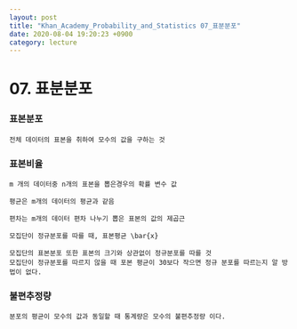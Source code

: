 ```yaml
---
layout: post
title: "Khan_Academy_Probability_and_Statistics 07_표분분포"
date: 2020-08-04 19:20:23 +0900
category: lecture
---
```

# 07. 표분분포

### 표본분포

```
전체 데이터의 표본을 취하여 모수의 값을 구하는 것
```

### 표본비율 

```
m 개의 데이터중 n개의 표본을 뽑은경우의 확률 변수 값

평균은 m개의 데이터의 평균과 같음

편차는 m개의 데이터 편차 나누기 뽑은 표본의 값의 제곱근

모집단이 정규분포를 따를 때, 표본평균 \bar{x} 

모집단의 표본분포 또한 표본의 크기와 상관없이 정규분포를 따를 것
모집단이 정규분포를 따르지 않을 때 포본 평균이 30보다 작으면 정규 분포를 따르는지 알 방법이 없다.
```

### 불편추정량

```
분포의 평균이 모수의 값과 동일할 때 통계량은 모수의 불편추정량 이다.

```